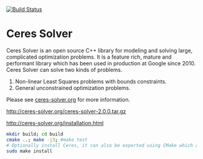 [![Build Status](https://travis-ci.org/ceres-solver/ceres-solver.svg?branch=master)](https://travis-ci.org/ceres-solver/ceres-solver)

Ceres Solver
============

Ceres Solver is an open source C++ library for modeling and solving
large, complicated optimization problems. It is a feature rich, mature
and performant library which has been used in production at Google
since 2010. Ceres Solver can solve two kinds of problems.

1. Non-linear Least Squares problems with bounds constraints.
2. General unconstrained optimization problems.

Please see [ceres-solver.org](http://ceres-solver.org/) for more information.

http://ceres-solver.org/ceres-solver-2.0.0.tar.gz

http://ceres-solver.org/installation.html

```bash
mkdir build; cd build
cmake ..; make -j3; #make test
# Optionally install Ceres, it can also be exported using CMake which allows Ceres to be used without requiring installation, see the documentation for the EXPORT_BUILD_DIR option for more information.
sudo make install
```


